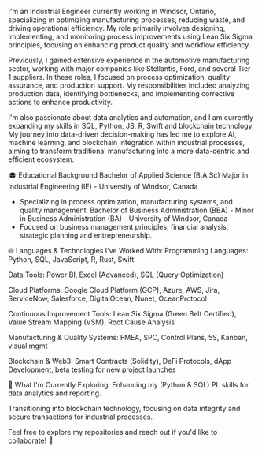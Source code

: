 I'm an Industrial Engineer currently working in Windsor, Ontario, specializing in optimizing manufacturing processes, reducing waste, and driving operational efficiency. My role primarily involves designing, implementing, and monitoring process improvements using Lean Six Sigma principles, focusing on enhancing product quality and workflow efficiency.

Previously, I gained extensive experience in the automotive manufacturing sector, working with major companies like Stellantis, Ford, and several Tier-1 suppliers. In these roles, I focused on process optimization, quality assurance, and production support. My responsibilities included analyzing production data, identifying bottlenecks, and implementing corrective actions to enhance productivity.

I'm also passionate about data analytics and automation, and I am currently expanding my skills in SQL, Python, JS, R, Swift and blockchain technology. My journey into data-driven decision-making has led me to explore AI, machine learning, and blockchain integration within industrial processes, aiming to transform traditional manufacturing into a more data-centric and efficient ecosystem.

🎓 Educational Background
Bachelor of Applied Science (B.A.Sc) Major in Industrial Engineering (IE) - University of Windsor, Canada 
  - Specializing in process optimization, manufacturing systems, and quality management.
Bachelor of Business Administration (BBA) - Minor in Business Administration (BA) - University of Windsor, Canada 
  - Focused on business management principles, financial analysis, strategic planning and entrepreneurship. 



🌐 Languages & Technologies I've Worked With:
Programming Languages: Python, SQL, JavaScript, R, Rust, Swift 

Data Tools: Power BI, Excel (Advanced), SQL (Query Optimization)

Cloud Platforms: Google Cloud Platform (GCP), Azure, AWS, Jira, ServiceNow, Salesforce, DigitalOcean, Nunet, OceanProtocol

Continuous Improvement Tools: Lean Six Sigma (Green Belt Certified), Value Stream Mapping (VSM), Root Cause Analysis

Manufacturing & Quality Systems: FMEA, SPC, Control Plans, 5S, Kanban, visual mgmt 

Blockchain & Web3: Smart Contracts (Solidity), DeFi Protocols, dApp Development, beta testing for new project launches 

🧐 What I'm Currently Exploring: 
Enhancing my (Python & SQL) PL skills for data analytics and reporting.

Transitioning into blockchain technology, focusing on data integrity and secure transactions for industrial processes.

Feel free to explore my repositories and reach out if you'd like to collaborate! 🚀


<!---
newayzzz/newayzzz is a ✨ special ✨ repository because its `README.md` (this file) appears on your GitHub profile.
You can click the Preview link to take a look at your changes.
--->
